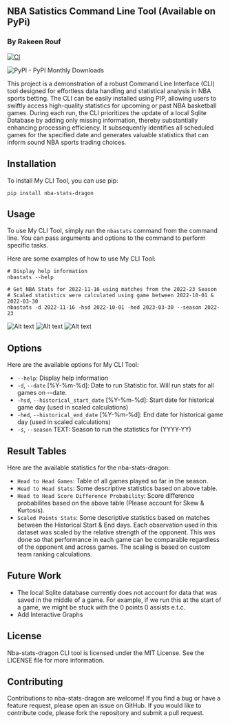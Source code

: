 ## NBA Satistics Command Line Tool (Available on PyPi)
### By Rakeen Rouf
[![CI](https://github.com/nogibjj/nba-cli-tool/actions/workflows/cicd.yml/badge.svg)](https://github.com/nogibjj/nba-cli-tool/actions/workflows/cicd.yml)


![PyPI - PyPI Monthly Downloads](https://img.shields.io/pypi/dm/nba-stats-dragon)


This project is a demonstration of a robust Command Line Interface (CLI) tool designed for effortless data handling and statistical analysis in NBA sports betting. The CLI can be easily installed using PIP, allowing users to swiftly access high-quality statistics for upcoming or past NBA basketball games. During each run, the CLI prioritizes the update of a local Sqlite Database by adding only missing information, thereby substantially enhancing processing efficiency. It subsequently identifies all scheduled games for the specified date and generates valuable statistics that can inform sound NBA sports trading choices.


## Installation

To install My CLI Tool, you can use pip:

```
pip install nba-stats-dragon
```

## Usage

To use My CLI Tool, simply run the `nbastats` command from the command line. You can pass arguments and options to the command to perform specific tasks.

Here are some examples of how to use My CLI Tool:

```
# Display help information
nbastats --help
```

```
# Get NBA Stats for 2022-11-16 using matches from the 2022-23 Season
# Scaled statistics were calculated using game between 2022-10-01 & 2022-03-30
nbastats -d 2022-11-16 -hsd 2022-10-01 -hed 2023-03-30 --season 2022-23
```

![Alt text](https://user-images.githubusercontent.com/36940292/278879474-4f1af56e-23ba-4f82-a95b-d20a27643e20.png)
![Alt text](https://user-images.githubusercontent.com/36940292/278879511-eac21c77-1cd7-43d6-a769-8352b70d5b09.png)
![Alt text](https://user-images.githubusercontent.com/36940292/278879535-15f0ef59-3a55-4cba-ae26-7c8e2c0eb454.png)

## Options

Here are the available options for My CLI Tool:

- `--help`: Display help information
- `-d`, `--date` [%Y-%m-%d]: Date to run Statistic for. Will run stats for all games on --date.
- `-hsd`, `--historical_start_date` [%Y-%m-%d]: Start date for historical game day (used in scaled calculations)
- `-hed`, `--historical_end_date` [%Y-%m-%d]: End date for historical game day (used in scaled calculations)
- `-s`, `--season` TEXT: Season to run the statistics for (YYYY-YY)


## Result Tables

Here are the available statistics for the nba-stats-dragon:

- `Head to Head Games`: Table of all games played so far in the season.
- `Head to Head Stats`: Some descriptive statistics based on above table.
- `Head to Head Score Difference Probability`: Score difference probabilites based on the above table (Please account for Skew & Kurtosis). 
- `Scaled Points Stats`: Some descriptive statistics based on matches between the Historical Start & End days. Each observation used in this dataset was scaled by the relative strength of the opponent. This was done so that performance in each game can be comparable regardless of the opponent and across games. The scaling is based on custom team ranking calculations.

## Future Work

- The local Sqlite database currently does not account for data that was saved in the middle of a game. For example, if we run this at the start of a game, we might be stuck with the 0 points 0 assists e.t.c.
- Add Interactive Graphs


## License

Nba-stats-dragon CLI tool is licensed under the MIT License. See the LICENSE file for more information.

## Contributing

Contributions to nba-stats-dragon are welcome! If you find a bug or have a feature request, please open an issue on GitHub. If you would like to contribute code, please fork the repository and submit a pull request.
